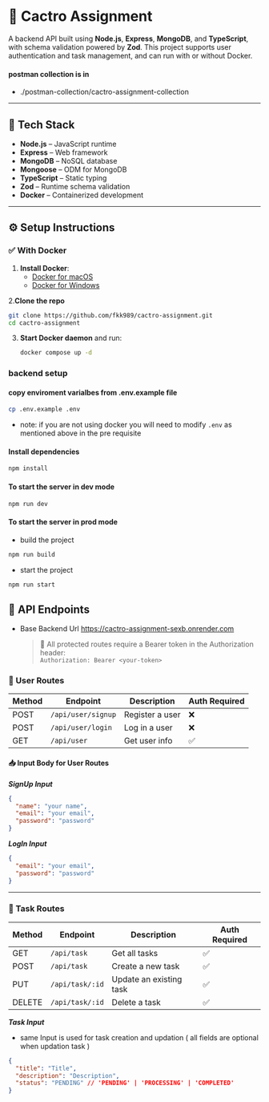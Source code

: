 # 📌 Cactro Assignment

A backend API built using **Node.js**, **Express**, **MongoDB**, and **TypeScript**, with schema validation powered by **Zod**. This project supports user authentication and task management, and can run with or without Docker.

#### postman collection is in

- ./postman-collection/cactro-assignment-collection

---

## 🧰 Tech Stack

- **Node.js** – JavaScript runtime
- **Express** – Web framework
- **MongoDB** – NoSQL database
- **Mongoose** – ODM for MongoDB
- **TypeScript** – Static typing
- **Zod** – Runtime schema validation
- **Docker** – Containerized development

---

## ⚙️ Setup Instructions

### ✅ With Docker

1. **Install Docker**:
   - [Docker for macOS](https://docs.docker.com/desktop/setup/install/mac-install/)
   - [Docker for Windows](https://docs.docker.com/desktop/setup/install/windows-install/)

2.**Clone the repo**

```bash
git clone https://github.com/fkk989/cactro-assignment.git
cd cactro-assignment
```

3. **Start Docker daemon** and run:

   ```bash
   docker compose up -d
   ```

### backend setup

#### copy enviroment varialbes from .env.example file

```bash
cp .env.example .env
```

- note: if you are not using docker you will need to modify `.env` as mentioned above in the pre requisite

#### Install dependencies

```bash
npm install
```

#### To start the server in dev mode

```bash
npm run dev
```

#### To start the server in prod mode

- build the project

```bash
npm run build
```

- start the project

```bash
npm run start
```

## 📘 API Endpoints

- Base Backend Url https://cactro-assignment-sexb.onrender.com
  > 🔐 All protected routes require a Bearer token in the Authorization header:  
  > `Authorization: Bearer <your-token>`

### 👤 User Routes

| Method | Endpoint           | Description     | Auth Required |
| ------ | ------------------ | --------------- | ------------- |
| POST   | `/api/user/signup` | Register a user | ❌            |
| POST   | `/api/user/login`  | Log in a user   | ❌            |
| GET    | `/api/user`        | Get user info   | ✅            |

#### 📥 Input Body for User Routes

**_SignUp Input_**

```json
{
  "name": "your name",
  "email": "your email",
  "password": "password"
}
```

**_LogIn Input_**

```json
{
  "email": "your email",
  "password": "password"
}
```

---

### 🧾 Task Routes

| Method | Endpoint        | Description             | Auth Required |
| ------ | --------------- | ----------------------- | ------------- |
| GET    | `/api/task`     | Get all tasks           | ✅            |
| POST   | `/api/task`     | Create a new task       | ✅            |
| PUT    | `/api/task/:id` | Update an existing task | ✅            |
| DELETE | `/api/task/:id` | Delete a task           | ✅            |

**_Task Input_**

- same Input is used for task creation and updation ( all fields are optional when updation task )

```json
{
  "title": "Title",
  "description": "Description",
  "status": "PENDING" // 'PENDING' | 'PROCESSING' | 'COMPLETED'
}
```
